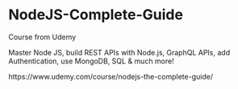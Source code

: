 # NodeJS-Complete-Guide
Course from Udemy 
<p>Master Node JS, build REST APIs with Node.js, GraphQL APIs, add Authentication, use MongoDB, SQL & much more! </p>
<p>https://www.udemy.com/course/nodejs-the-complete-guide/</p>
